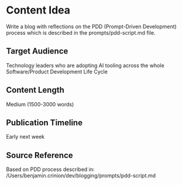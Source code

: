 # Content Idea

Write a blog with reflections on the PDD (Prompt-Driven Development) process which is described in the prompts/pdd-script.md file.

## Target Audience
Technology leaders who are adopting AI tooling across the whole Software/Product Development Life Cycle

## Content Length
Medium (1500-3000 words)

## Publication Timeline
Early next week

## Source Reference
Based on PDD process described in: /Users/benjamin.crinion/dev/blogging/prompts/pdd-script.md
